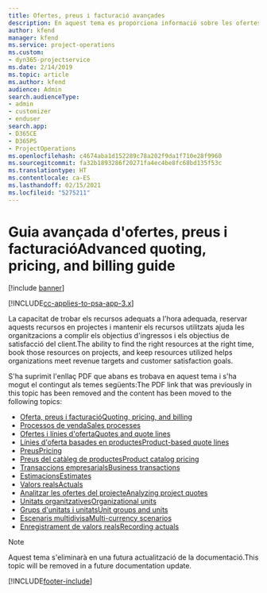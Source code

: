 ```yaml
---
title: Ofertes, preus i facturació avançades
description: En aquest tema es proporciona informació sobre les ofertes, la facturació i els preus al Project Service Automation.
author: kfend
manager: kfend
ms.service: project-operations
ms.custom:
- dyn365-projectservice
ms.date: 2/14/2019
ms.topic: article
ms.author: kfend
audience: Admin
search.audienceType:
- admin
- customizer
- enduser
search.app:
- D365CE
- D365PS
- ProjectOperations
ms.openlocfilehash: c4674aba1d152289c78a202f9da1f710e28f9960
ms.sourcegitcommit: fa32b1893286f20271fa4ec4be8fc68bd135f53c
ms.translationtype: HT
ms.contentlocale: ca-ES
ms.lasthandoff: 02/15/2021
ms.locfileid: "5275211"
---
```

# <a name="advanced-quoting-pricing-and-billing-guide"></a><span data-ttu-id="84b37-103">Guia avançada d'ofertes, preus i facturació</span><span class="sxs-lookup"><span data-stu-id="84b37-103">Advanced quoting, pricing, and billing guide</span></span>

[!include [banner](../../includes/psa-now-project-operations.md)]

[!INCLUDE[cc-applies-to-psa-app-3.x](../../includes/cc-applies-to-psa-app-3x.md)]

<span data-ttu-id="84b37-104">La capacitat de trobar els recursos adequats a l'hora adequada, reservar aquests recursos en projectes i mantenir els recursos utilitzats ajuda les organitzacions a complir els objectius d'ingressos i els objectius de satisfacció del client.</span><span class="sxs-lookup"><span data-stu-id="84b37-104">The ability to find the right resources at the right time, book those resources on projects, and keep resources utilized helps organizations meet revenue targets and customer satisfaction goals.</span></span> 

<span data-ttu-id="84b37-105">S'ha suprimit l'enllaç PDF que abans es trobava en aquest tema i s'ha mogut el contingut als temes següents:</span><span class="sxs-lookup"><span data-stu-id="84b37-105">The PDF link that was previously in this topic has been removed and the content has been moved to the following topics:</span></span>

- [<span data-ttu-id="84b37-106">Oferta, preus i facturació</span><span class="sxs-lookup"><span data-stu-id="84b37-106">Quoting, pricing, and billing</span></span>](../quote-bill-price.md)
- [<span data-ttu-id="84b37-107">Processos de venda</span><span class="sxs-lookup"><span data-stu-id="84b37-107">Sales processes</span></span>](../basic-sales-process.md)
- [<span data-ttu-id="84b37-108">Ofertes i línies d'oferta</span><span class="sxs-lookup"><span data-stu-id="84b37-108">Quotes and quote lines</span></span>](../basic-quote-lines.md)
- [<span data-ttu-id="84b37-109">Línies d'oferta basades en productes</span><span class="sxs-lookup"><span data-stu-id="84b37-109">Product-based quote lines</span></span>](../product-based-quote-lines.md)
- [<span data-ttu-id="84b37-110">Preus</span><span class="sxs-lookup"><span data-stu-id="84b37-110">Pricing</span></span>](../basic-pricing.md)
- [<span data-ttu-id="84b37-111">Preus del catàleg de productes</span><span class="sxs-lookup"><span data-stu-id="84b37-111">Product catalog pricing</span></span>](../product-catalog-pricing.md)
- [<span data-ttu-id="84b37-112">Transaccions empresarials</span><span class="sxs-lookup"><span data-stu-id="84b37-112">Business transactions</span></span>](../basic-business-transactions.md)
- [<span data-ttu-id="84b37-113">Estimacions</span><span class="sxs-lookup"><span data-stu-id="84b37-113">Estimates</span></span>](../estimates.md)
- [<span data-ttu-id="84b37-114">Valors reals</span><span class="sxs-lookup"><span data-stu-id="84b37-114">Actuals</span></span>](../actuals.md)
- [<span data-ttu-id="84b37-115">Analitzar les ofertes del projecte</span><span class="sxs-lookup"><span data-stu-id="84b37-115">Analyzing project quotes</span></span>](../basic-analyzing-quotes.md)
- [<span data-ttu-id="84b37-116">Unitats organitzatives</span><span class="sxs-lookup"><span data-stu-id="84b37-116">Organizational units</span></span>](../advanced-organizational.md)
- [<span data-ttu-id="84b37-117">Grups d'unitats i unitats</span><span class="sxs-lookup"><span data-stu-id="84b37-117">Unit groups and units</span></span>](../advanced-units.md)
- [<span data-ttu-id="84b37-118">Escenaris multidivisa</span><span class="sxs-lookup"><span data-stu-id="84b37-118">Multi-currency scenarios</span></span>](../advanced-currency.md)
- [<span data-ttu-id="84b37-119">Enregistrament de valors reals</span><span class="sxs-lookup"><span data-stu-id="84b37-119">Recording actuals</span></span>](../advanced-actuals.md)

> [!NOTE]
> <span data-ttu-id="84b37-120">Aquest tema s'eliminarà en una futura actualització de la documentació.</span><span class="sxs-lookup"><span data-stu-id="84b37-120">This topic will be removed in a future documentation update.</span></span> 


[!INCLUDE[footer-include](../../includes/footer-banner.md)]